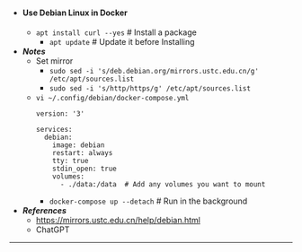 - #### Use Debian Linux in Docker
    - `apt install curl --yes` # Install a package
        - `apt update` # Update it before Installing
- ***Notes***
    - Set mirror
        - `sudo sed -i 's/deb.debian.org/mirrors.ustc.edu.cn/g' /etc/apt/sources.list`
        - `sudo sed -i 's/http/https/g' /etc/apt/sources.list`
    - `vi ~/.config/debian/docker-compose.yml`
      ```
      version: '3'

      services:
        debian:
          image: debian
          restart: always
          tty: true
          stdin_open: true
          volumes:
            - ./data:/data  # Add any volumes you want to mount
      ```
        - `docker-compose up --detach` # Run in the background
- ***References***
    - https://mirrors.ustc.edu.cn/help/debian.html
    - ChatGPT
- ---
